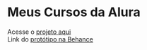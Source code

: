 # Meus Cursos da Alura

Acesse o [projeto aqui](https://gabrieszin.github.io/my-courses-alura/) <br>
Link do [protótipo na Behance](https://www.behance.net/gallery/170603001/Consumindo-a-API-da-Alura)
